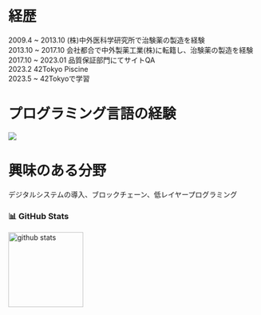 # 経歴
2009.4 ~ 2013.10 (株)中外医科学研究所で治験薬の製造を経験  
2013.10 ~ 2017.10 会社都合で中外製薬工業(株)に転籍し、治験薬の製造を経験  
2017.10 ~ 2023.01 品質保証部門にてサイトQA  
2023.2 42Tokyo Piscine  
2023.5 ~ 42Tokyoで学習  
  
# プログラミング言語の経験  
![](http://github-profile-summary-cards.vercel.app/api/cards/most-commit-language?username=jizots&theme=dark)
  
# 興味のある分野  
デジタルシステムの導入、ブロックチェーン、低レイヤープログラミング
  
  
### 📊 GitHub Stats  
<p align="left"> 
  <img alt="github stats" height="150px" src="https://github-readme-stats.vercel.app/api?username=jizots&count_private=true&show_icons=true&show_icons=true&theme=onedark" />
</p>


